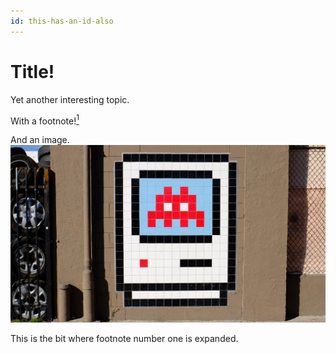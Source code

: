 ```yaml
---
id: this-has-an-id-also
---
```


# Title!

Yet another interesting topic. <p>With a footnote!<a href="#this-has-an-id-also__one"><sup>1</sup></a></p>

And an image. ![](images/mike-von-invader.jpg)

<!-- HTML comment.-->

<div id="one" data-class="fn" data-type="notice"><p>This is the bit where footnote number one is expanded.</p></div>
